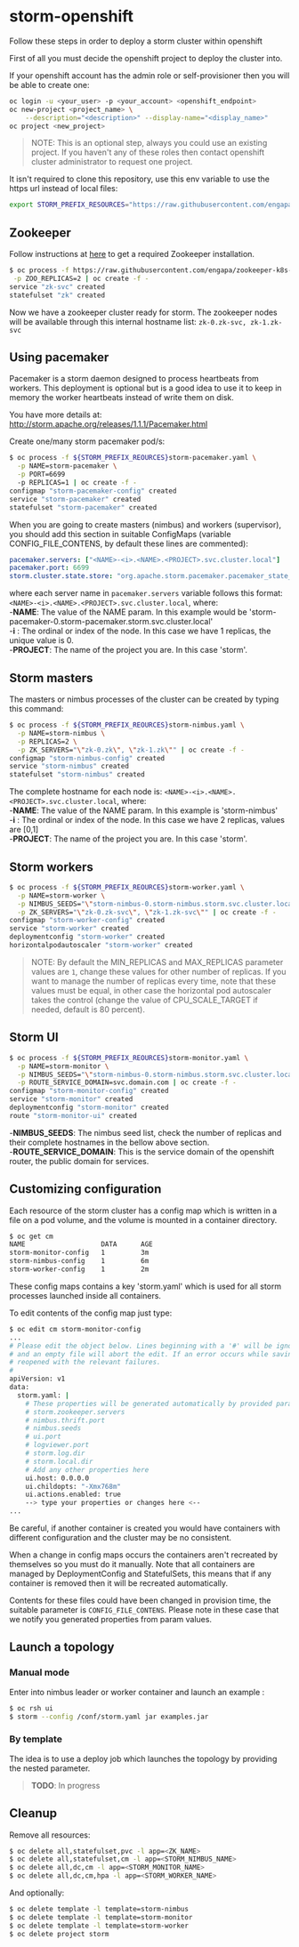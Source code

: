 # storm-openshift

Follow these steps in order to deploy a storm cluster within openshift

First of all you must decide the openshift project to deploy the cluster into.

If your openshift account has the admin role or self-provisioner then you will be able to create one:

```sh
oc login -u <your_user> -p <your_account> <openshift_endpoint>
oc new-project <project_name> \
    --description="<description>" --display-name="<display_name>"
oc project <new_project>
```

> NOTE: This is an optional step, always you could use an existing project.
If you haven't any of these roles then contact openshift cluster administrator to request one project.

It isn't required to clone this repository, use this env variable to use the https url instead of local files:

```sh
export STORM_PREFIX_RESOURCES="https://raw.githubusercontent.com/engapa/storm-k8s-openshift/master/openshift/"
```

## Zookeeper

Follow instructions at [here](https://github.com/engapa/zookeeper-k8s-openshift/tree/master/openshift) to get a required Zookeeper installation.

```sh
$ oc process -f https://raw.githubusercontent.com/engapa/zookeeper-k8s-openshift/master/openshift/zookeeper.yaml \
 -p ZOO_REPLICAS=2 | oc create -f -
service "zk-svc" created
statefulset "zk" created
```

Now we have a zookeeper cluster ready for storm. The zookeeper nodes will be available through this internal hostname list: `zk-0.zk-svc, zk-1.zk-svc`

## Using pacemaker

Pacemaker is a storm daemon designed to process heartbeats from workers.
This deployment is optional but is a good idea to use it to keep in memory the worker heartbeats instead of write them on disk.

You have more details at: http://storm.apache.org/releases/1.1.1/Pacemaker.html

Create one/many storm pacemaker pod/s:

```sh
$ oc process -f ${STORM_PREFIX_REOURCES}storm-pacemaker.yaml \
  -p NAME=storm-pacemaker \
  -p PORT=6699
  -p REPLICAS=1 | oc create -f -
configmap "storm-pacemaker-config" created
service "storm-pacemaker" created
statefulset "storm-pacemaker" created
```

When you are going to create masters (nimbus) and workers (supervisor),
you should add this section in suitable ConfigMaps (variable CONFIG_FILE_CONTENS,
by default these lines are commented):

```yaml
pacemaker.servers: ["<NAME>-<i>.<NAME>.<PROJECT>.svc.cluster.local"]
pacemaker.port: 6699
storm.cluster.state.store: "org.apache.storm.pacemaker.pacemaker_state_factory"
```

where each server name in `pacemaker.servers` variable follows this format:
`<NAME>-<i>.<NAME>.<PROJECT>.svc.cluster.local`,
where:\
-**NAME**: The value of the NAME param. In this example would be 'storm-pacemaker-0.storm-pacemaker.storm.svc.cluster.local'\
-**i** : The ordinal or index of the node. In this case we have 1 replicas, the unique value is 0.\
-**PROJECT**: The name of the project you are. In this case 'storm'.

## Storm masters

The masters or nimbus processes of the cluster can be created by typing this command:

```sh
$ oc process -f ${STORM_PREFIX_REOURCES}storm-nimbus.yaml \
  -p NAME=storm-nimbus \
  -p REPLICAS=2 \
  -p ZK_SERVERS="\"zk-0.zk\", \"zk-1.zk\"" | oc create -f -
configmap "storm-nimbus-config" created
service "storm-nimbus" created
statefulset "storm-nimbus" created
```

The complete hostname for each node is:
`<NAME>-<i>.<NAME>.<PROJECT>.svc.cluster.local`,
where:\
-**NAME**: The value of the NAME param. In this example is 'storm-nimbus'\
-**i** : The ordinal or index of the node. In this case we have 2 replicas, values are [0,1]\
-**PROJECT**: The name of the project you are. In this case 'storm'.

## Storm workers

```sh
$ oc process -f ${STORM_PREFIX_REOURCES}storm-worker.yaml \
  -p NAME=storm-worker \
  -p NIMBUS_SEEDS="\"storm-nimbus-0.storm-nimbus.storm.svc.cluster.local\", \"storm-nimbus-1.storm-nimbus.storm.svc.cluster.local\"" \
  -p ZK_SERVERS="\"zk-0.zk-svc\", \"zk-1.zk-svc\"" | oc create -f -
configmap "storm-worker-config" created
service "storm-worker" created
deploymentconfig "storm-worker" created
horizontalpodautoscaler "storm-worker" created
```

> NOTE: By default the MIN_REPLICAS and MAX_REPLICAS parameter values are `1`, change these values for other number of replicas.
If you want to manage the number of replicas every time, note that these values must be equal, in other case the horizontal pod autoscaler takes the control
 (change the value of CPU_SCALE_TARGET if needed, default is 80 percent).

## Storm UI

```sh
$ oc process -f ${STORM_PREFIX_REOURCES}storm-monitor.yaml \
  -p NAME=storm-monitor \
  -p NIMBUS_SEEDS="\"storm-nimbus-0.storm-nimbus.storm.svc.cluster.local\", \"storm-nimbus-1.storm-nimbus.storm.svc.cluster.local\"" \
  -p ROUTE_SERVICE_DOMAIN=svc.domain.com | oc create -f -
configmap "storm-monitor-config" created
service "storm-monitor" created
deploymentconfig "storm-monitor" created
route "storm-monitor-ui" created
```

-**NIMBUS_SEEDS**: The nimbus seed list, check the number of replicas and their complete hostnames in the bellow above section.\
-**ROUTE_SERVICE_DOMAIN**: This is the service domain of the openshift router, the public domain for services.


## Customizing configuration

Each resource of the storm cluster has a config map which is written in a file on a pod volume,
 and the volume is mounted in a container directory.

```sh
$ oc get cm
NAME                   DATA      AGE
storm-monitor-config   1         3m
storm-nimbus-config    1         6m
storm-worker-config    1         2m
```

These config maps contains a key 'storm.yaml' which is used for all
storm processes launched inside all containers.

To edit contents of the config map just type:

```sh
$ oc edit cm storm-monitor-config
...
# Please edit the object below. Lines beginning with a '#' will be ignored,
# and an empty file will abort the edit. If an error occurs while saving this file will be
# reopened with the relevant failures.
#
apiVersion: v1
data:
  storm.yaml: |
    # These properties will be generated automatically by provided params
    # storm.zookeeper.servers
    # nimbus.thrift.port
    # nimbus.seeds
    # ui.port
    # logviewer.port
    # storm.log.dir
    # storm.local.dir
    # Add any other properties here
    ui.host: 0.0.0.0
    ui.childopts: "-Xmx768m"
    ui.actions.enabled: true
    --> type your properties or changes here <--
...
```

Be careful, if another container is created you would have containers with different configuration and the cluster may be no consistent.

When a change in config maps occurs the containers aren't recreated by themselves so you must do it manually.
Note that all containers are managed by DeploymentConfig and StatefulSets,
this means that if any container is removed then it will be recreated automatically.

Contents for these files could have been changed in provision time, the suitable parameter is `CONFIG_FILE_CONTENS`.
Please note in these case that we notify you generated properties from param values.

## Launch a topology

### Manual mode

Enter into nimbus leader or worker container and launch an example :

```sh
$ oc rsh ui
$ storm --config /conf/storm.yaml jar examples.jar
```

### By template

The idea is to use a deploy job which launches the topology by providing the nested parameter.

> **TODO**: In progress

## Cleanup

Remove all resources:

```sh
$ oc delete all,statefulset,pvc -l app=<ZK_NAME>
$ oc delete all,statefulset,cm -l app=<STORM_NIMBUS_NAME>
$ oc delete all,dc,cm -l app=<STORM_MONITOR_NAME>
$ oc delete all,dc,cm,hpa -l app=<STORM_WORKER_NAME>
```

And optionally:
```sh
$ oc delete template -l template=storm-nimbus
$ oc delete template -l template=storm-monitor
$ oc delete template -l template=storm-worker
$ oc delete project storm
```


